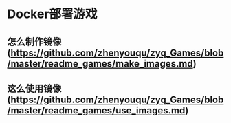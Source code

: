 # Docker部署游戏 
## 怎么制作镜像(https://github.com/zhenyouqu/zyq_Games/blob/master/readme_games/make_images.md)
## 这么使用镜像(https://github.com/zhenyouqu/zyq_Games/blob/master/readme_games/use_images.md)
